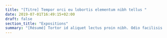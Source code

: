 ```yaml
---
title: "[Titre] Tempor orci eu lobortis elementum nibh tellus "
date: 2019-07-01T16:49:15+02:00
draft: false
section_title: "Expositions"
summary: "[Résumé] Tortor id aliquet lectus proin nibh. Odio facilisis mauris sit amet massa vitae tortor condimentum lacinia. Arcu vitae elementum curabitur vitae nunc. Faucibus scelerisque eleifend donec pretium."
---
```

